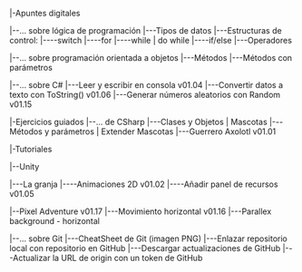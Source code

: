 |-Apuntes digitales

|--… sobre lógica de programación
|---Tipos de datos
|---Estructuras de control:
|----switch
|----for
|----while | do while
|----if/else
|---Operadores

|--… sobre programación orientada a objetos
|---Métodos
|---Métodos con parámetros

|--… sobre C#
|---Leer y escribir en consola v01.04
|---Convertir datos a texto con ToString() v01.06
|---Generar números aleatorios con Random v01.15

|-Ejercicios guiados
|--… de CSharp
|---Clases y Objetos | Mascotas
|---Métodos y parámetros | Extender Mascotas
|---Guerrero Axolotl v01.01

|-Tutoriales

|--Unity

|---La granja
|----Animaciones 2D v01.02
|----Añadir panel de recursos v01.05

|--Pixel Adventure v01.17
|---Movimiento horizontal v01.16
|---Parallex background - horizontal

|--… sobre Git
|---CheatSheet de Git (imagen PNG)
|---Enlazar repositorio local con repositorio en GitHub
|---Descargar actualizaciones de GitHub
|---Actualizar la URL de origin con un token de GitHub